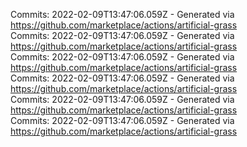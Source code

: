 Commits: 2022-02-09T13:47:06.059Z - Generated via https://github.com/marketplace/actions/artificial-grass
<br>
Commits: 2022-02-09T13:47:06.059Z - Generated via https://github.com/marketplace/actions/artificial-grass
<br>
Commits: 2022-02-09T13:47:06.059Z - Generated via https://github.com/marketplace/actions/artificial-grass
<br>
Commits: 2022-02-09T13:47:06.059Z - Generated via https://github.com/marketplace/actions/artificial-grass
<br>
Commits: 2022-02-09T13:47:06.059Z - Generated via https://github.com/marketplace/actions/artificial-grass
<br>
Commits: 2022-02-09T13:47:06.059Z - Generated via https://github.com/marketplace/actions/artificial-grass
<br>
